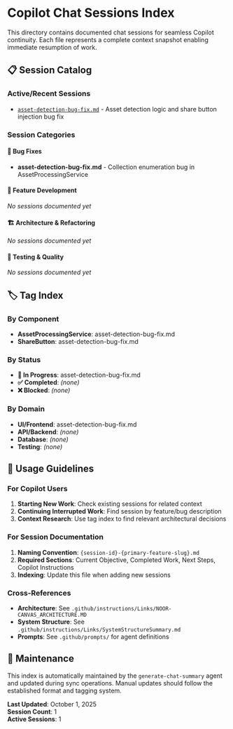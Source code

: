# Copilot Chat Sessions Index

This directory contains documented chat sessions for seamless Copilot continuity. Each file represents a complete context snapshot enabling immediate resumption of work.

## 📋 Session Catalog

### Active/Recent Sessions
- [`asset-detection-bug-fix.md`](./asset-detection-bug-fix.md) - Asset detection logic and share button injection bug fix

### Session Categories

#### 🐛 Bug Fixes
- **asset-detection-bug-fix.md** - Collection enumeration bug in AssetProcessingService

#### 🔧 Feature Development
*No sessions documented yet*

#### 🏗️ Architecture & Refactoring  
*No sessions documented yet*

#### 🧪 Testing & Quality
*No sessions documented yet*

## 🏷️ Tag Index

### By Component
- **AssetProcessingService**: asset-detection-bug-fix.md
- **ShareButton**: asset-detection-bug-fix.md

### By Status
- **🔄 In Progress**: asset-detection-bug-fix.md
- **✅ Completed**: *(none)*
- **❌ Blocked**: *(none)*

### By Domain
- **UI/Frontend**: asset-detection-bug-fix.md
- **API/Backend**: *(none)*
- **Database**: *(none)*
- **Testing**: *(none)*

## 📖 Usage Guidelines

### For Copilot Users
1. **Starting New Work**: Check existing sessions for related context
2. **Continuing Interrupted Work**: Find session by feature/bug description
3. **Context Research**: Use tag index to find relevant architectural decisions

### For Session Documentation
1. **Naming Convention**: `{session-id}-{primary-feature-slug}.md`
2. **Required Sections**: Current Objective, Completed Work, Next Steps, Copilot Instructions
3. **Indexing**: Update this file when adding new sessions

### Cross-References
- **Architecture**: See `.github/instructions/Links/NOOR-CANVAS_ARCHITECTURE.MD`
- **System Structure**: See `.github/instructions/Links/SystemStructureSummary.md`
- **Prompts**: See `.github/prompts/` for agent definitions

## 🔄 Maintenance

This index is automatically maintained by the `generate-chat-summary` agent and updated during sync operations. Manual updates should follow the established format and tagging system.

**Last Updated**: October 1, 2025  
**Session Count**: 1  
**Active Sessions**: 1